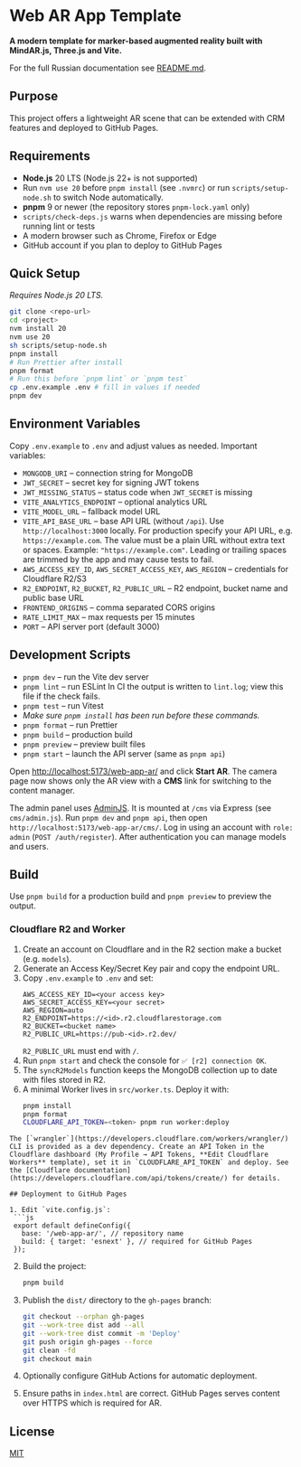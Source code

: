 # Web AR App Template

**A modern template for marker-based augmented reality built with MindAR.js, Three.js and Vite.**

For the full Russian documentation see [README.md](./README.md).

## Purpose

This project offers a lightweight AR scene that can be extended with CRM features and deployed to GitHub Pages.

## Requirements

- **Node.js** 20 LTS (Node.js 22+ is not supported)
- Run `nvm use 20` before `pnpm install` (see `.nvmrc`)
  or run `scripts/setup-node.sh` to switch Node automatically.
- **pnpm** 9 or newer (the repository stores `pnpm-lock.yaml` only)
- `scripts/check-deps.js` warns when dependencies are missing before running lint or tests
- A modern browser such as Chrome, Firefox or Edge
- GitHub account if you plan to deploy to GitHub Pages

## Quick Setup

_Requires Node.js 20 LTS._

```bash
git clone <repo-url>
cd <project>
nvm install 20
nvm use 20
sh scripts/setup-node.sh
pnpm install
# Run Prettier after install
pnpm format
# Run this before `pnpm lint` or `pnpm test`
cp .env.example .env # fill in values if needed
pnpm dev
```

## Environment Variables

Copy `.env.example` to `.env` and adjust values as needed. Important variables:

- `MONGODB_URI` – connection string for MongoDB
- `JWT_SECRET` – secret key for signing JWT tokens
- `JWT_MISSING_STATUS` – status code when `JWT_SECRET` is missing
- `VITE_ANALYTICS_ENDPOINT` – optional analytics URL
- `VITE_MODEL_URL` – fallback model URL
- `VITE_API_BASE_URL` – base API URL (without `/api`).
  Use `http://localhost:3000` locally. For production specify your API URL, e.g. `https://example.com`.
  The value must be a plain URL without extra text or spaces.
  Example: `"https://example.com"`.
  Leading or trailing spaces are trimmed by the app and may cause tests to fail.
- `AWS_ACCESS_KEY_ID`, `AWS_SECRET_ACCESS_KEY`, `AWS_REGION` – credentials for Cloudflare R2/S3
- `R2_ENDPOINT`, `R2_BUCKET`, `R2_PUBLIC_URL` – R2 endpoint, bucket name and public base URL
- `FRONTEND_ORIGINS` – comma separated CORS origins
- `RATE_LIMIT_MAX` – max requests per 15 minutes
- `PORT` – API server port (default 3000)

## Development Scripts

- `pnpm dev` – run the Vite dev server
- `pnpm lint` – run ESLint
  In CI the output is written to `lint.log`; view this file if the check fails.
- `pnpm test` – run Vitest
- _Make sure `pnpm install` has been run before these commands._
- `pnpm format` – run Prettier
- `pnpm build` – production build
- `pnpm preview` – preview built files
- `pnpm start` – launch the API server (same as `pnpm api`)

Open [http://localhost:5173/web-app-ar/](http://localhost:5173/web-app-ar/) and click **Start AR**.
The camera page now shows only the AR view with a **CMS** link for switching to the content manager.

The admin panel uses [AdminJS](https://github.com/SoftwareBrothers/adminjs).
It is mounted at `/cms` via Express (see `cms/admin.js`).
Run `pnpm dev` and `pnpm api`, then open `http://localhost:5173/web-app-ar/cms/`.
Log in using an account with `role: admin` (`POST /auth/register`).
After authentication you can manage models and users.

## Build

Use `pnpm build` for a production build and `pnpm preview` to preview the output.

### Cloudflare R2 and Worker

1. Create an account on Cloudflare and in the R2 section make a bucket (e.g. `models`).
2. Generate an Access Key/Secret Key pair and copy the endpoint URL.
3. Copy `.env.example` to `.env` and set:
   ```
   AWS_ACCESS_KEY_ID=<your access key>
   AWS_SECRET_ACCESS_KEY=<your secret>
   AWS_REGION=auto
   R2_ENDPOINT=https://<id>.r2.cloudflarestorage.com
   R2_BUCKET=<bucket name>
   R2_PUBLIC_URL=https://pub-<id>.r2.dev/
   ```
   `R2_PUBLIC_URL` must end with `/`.
4. Run `pnpm start` and check the console for `✅ [r2] connection OK`.
5. The `syncR2Models` function keeps the MongoDB collection up to date with files stored in R2.
6. A minimal Worker lives in `src/worker.ts`. Deploy it with:
   ```bash
   pnpm install
   pnpm format
   CLOUDFLARE_API_TOKEN=<token> pnpm run worker:deploy
   ```

````
The [`wrangler`](https://developers.cloudflare.com/workers/wrangler/) CLI is provided as a dev dependency. Create an API Token in the Cloudflare dashboard (My Profile → API Tokens, **Edit Cloudflare Workers** template), set it in `CLOUDFLARE_API_TOKEN` and deploy. See the [Cloudflare documentation](https://developers.cloudflare.com/api/tokens/create/) for details.

## Deployment to GitHub Pages

1. Edit `vite.config.js`:
 ```js
 export default defineConfig({
   base: '/web-app-ar/', // repository name
   build: { target: 'esnext' }, // required for GitHub Pages
 });
````

2. Build the project:
   ```bash
   pnpm build
   ```
3. Publish the `dist/` directory to the `gh-pages` branch:

   ```bash
   git checkout --orphan gh-pages
   git --work-tree dist add --all
   git --work-tree dist commit -m 'Deploy'
   git push origin gh-pages --force
   git clean -fd
   git checkout main
   ```

4. Optionally configure GitHub Actions for automatic deployment.
5. Ensure paths in `index.html` are correct. GitHub Pages serves content over HTTPS which is required for AR.

## License

[MIT](./LICENSE)
